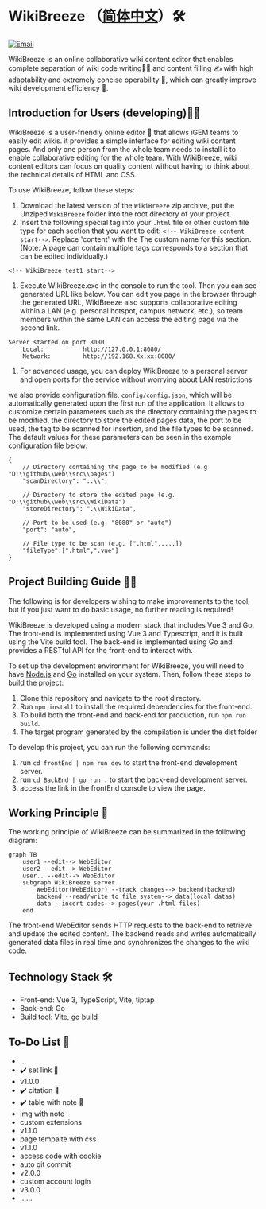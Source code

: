 # WikiBreeze （[简体中文](https://github.com/950288/WikiBreeze/blob/main/README_zh.md)）🛠️

[![Email](https://img.shields.io/static/v1?label=Email&message=950288s@gmail.com&color=blue)](mailto:950288s@gmail.com)

WikiBreeze is an online collaborative wiki content editor that enables complete separation of wiki code writing🧑‍💻 and content filling ✍️ with high adaptability and extremely concise operability 🦾, which can greatly improve wiki development efficiency 🥰.

## Introduction for Users (developing)🧑‍💼

WikiBreeze is a user-friendly online editor 🧰 that allows iGEM teams to easily edit wikis. it provides a simple interface for editing wiki content pages. And only one person from the whole team needs to install it to enable collaborative editing for the whole team. With WikiBreeze, wiki content editors can focus on quality content without having to think about the technical details of HTML and CSS.

To use WikiBreeze, follow these steps:

1. Download the latest version of the `WikiBreeze` zip archive, put the Unziped `WikiBreeze` folder into the root directory of your project.
2. Insert the following special tag into your `.html` file or other custom file type for each section that you want to edit: `<!-- WikiBreeze content start-->`. Replace 'content' with the The custom name for this section.(Note: A page can contain multiple tags corresponds to a section that can be edited individually.)
```
<!-- WikiBreeze test1 start-->
```

1. Execute WikiBreeze.exe in the console to run the tool. Then you can see generated URL like below. You can edit you page in the browser through the generated URL, WikiBreeze also supports collaborative editing within a LAN (e.g. personal hotspot, campus network, etc.), so team members within the same LAN can access the editing page via the second link.
```
Server started on port 8080
    Local:           http://127.0.0.1:8080/
    Network:         http://192.168.Xx.xx:8080/
```
    
1. For advanced usage, you can deploy WikiBreeze to a personal server and open ports for the service without worrying about LAN restrictions

we also provide configuration file, `config/config.json`, which will be automatically generated upon the first run of the application. It allows to customize certain parameters such as the directory containing the pages to be modified, the directory to store the edited pages data, the port to be used, the tag to be scanned for insertion, and the file types to be scanned. The default values for these parameters can be seen in the example configuration file below:
```
{
	// Directory containing the page to be modified (e.g "D:\\github\\web\\src\\pages")
	"scanDirectory": "..\\",

	// Directory to store the edited page (e.g. "D:\\github\\web\\src\\WikiData")
	"storeDirectory": ".\\WikiData",

	// Port to be used (e.g. "8080" or "auto")
	"port": "auto",

	// File type to be scan (e.g. [".html",....])
	"fileType":[".html",".vue"]
}
```



## Project Building Guide 🧑‍💻

The following is for developers wishing to make improvements to the tool, but if you just want to do basic usage, no further reading is required!

WikiBreeze is developed using a modern stack that includes Vue 3 and Go. The front-end is implemented using Vue 3 and Typescript, and it is built using the Vite build tool. The back-end is implemented using Go and provides a RESTful API for the front-end to interact with.

To set up the development environment for WikiBreeze, you will need to have [Node.js](https://nodejs.org/) and [Go](https://golang.org/) installed on your system. Then, follow these steps to build the project:
1. Clone this repository and navigate to the root directory.
2. Run `npm install` to install the required dependencies for the front-end.
3. To build both the front-end and back-end for production, run `npm run build`.
4. The target program generated by the compilation is under the dist folder
   
To develop this project, you can run the following commands:
1. run `cd frontEnd | npm run dev` to start the front-end development server.
2. run `cd BackEnd | go run .` to start the back-end development server.
3. access the link in the frontEnd console to view the page.

## Working Principle 📝

The working principle of WikiBreeze can be summarized in the following diagram:

```mermaid
graph TB
    user1 --edit--> WebEditor
    user2 --edit--> WebEditor
    user.. --edit--> WebEditor
    subgraph WikiBreeze server
        WebEditor(WebEditor) --track changes--> backend(backend)
        backend --read/write to file system--> data(local datas)
        data --incert codes--> pages(your .html files)
    end
```

The front-end WebEditor sends HTTP requests to the back-end to retrieve and update the edited content. The backend reads and writes automatically generated data files in real time and synchronizes the changes to the wiki code.

## Technology Stack 🛠️

- Front-end: Vue 3, TypeScript, Vite, tiptap
- Back-end: Go 
- Build tool: Vite, go build

## To-Do List 🤫
-  ...
-  ✔️ set link 🙂
-  v1.0.0
-  ✔️ citation 🐰
-  ✔️ table with note 🦉
-  img with note
-  custom extensions
-  v1.1.0
-  page tempalte with css
-  v1.1.0
-  access code with cookie
-  auto git commit
-  v2.0.0
-  custom account login
-  v3.0.0
-  ......